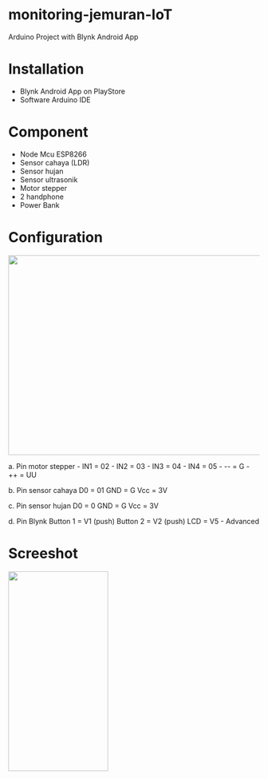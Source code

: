 # monitoring-jemuran-IoT
Arduino Project with Blynk Android App
# Installation
- Blynk Android App on PlayStore
- Software Arduino IDE
# Component
- Node Mcu ESP8266
- Sensor cahaya (LDR)
- Sensor hujan
- Sensor ultrasonik
- Motor stepper
- 2 handphone 
- Power Bank
# Configuration
<p align="center">
<img src="https://user-images.githubusercontent.com/30284330/123495070-61b45980-d64c-11eb-8d90-607031f2262f.jpg" width="600" height="400"/>
<p>
a.	Pin motor stepper
- IN1 = 02
- IN2 = 03
- IN3 = 04
- IN4 =  05
- --    =  G
- ++   =  UU

b.	Pin sensor cahaya
D0 = 01
GND = G
Vcc = 3V

c.	Pin sensor hujan
D0 = 0
GND = G
Vcc = 3V

d.	Pin Blynk
Button 1 = V1 (push)
Button 2 = V2 (push)
LCD = V5 - Advanced
# Screeshot
<img align="left" src="https://user-images.githubusercontent.com/30284330/123494918-c15e3500-d64b-11eb-8b60-38e95f14b2e2.jpg" width="200" height="400" />

